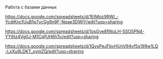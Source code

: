 Работа с базами данных

https://docs.google.com/spreadsheets/d/1EtMqz9RWl_-YcdiKncfUuB1p7vcGg9n9F-Nqae3DWiY/edit?usp=sharing


https://docs.google.com/spreadsheets/d/1qsGye8flNuLH-5SO5PN4-YY9tz4Vg0J-M1CqPJH6hTo/edit?usp=sharing


https://docs.google.com/spreadsheets/d/1QysPeJFbvHUnV94vf5s199w1LQ-LxXu9LDKT_oylqZQ/edit?usp=sharing
